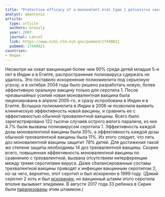 ```yaml
---
title: "Protective efficacy of a monovalent oral type 1 poliovirus vaccine: a case-control study"
analyst: amantonio
article:
  type: article
  authors: Grassly
  year: 2007
  journal: Lancet
  link: https://www.ncbi.nlm.nih.gov/pubmed/17448821
  pubmed: 17448821
countries:
- Индия
---
```


Несмотря на охват вакцинации более чем 90% среди детей младше 5-и лет в Индии и в Египте, распространение полиовируса сдержать не удалось. Это поставило искоренение полиомиелита под серьезную угрозу, и в октябре 2004 года было решено разработать новую, более эффективную оральную вакцину только для серотипа 1. После чрезвычайных усилий новая моновалентная вакцина была лицензирована в апреле 2005-го, и сразу испробована в Индии и в Египте. Вспышка полиомиелита в Индии в 2006-м позволила выявить клиническую эффективность новой вакцины, и сравнить ее с эффективностью обычной трехвалентной вакцины.
Всего было зарегистрировано 122 тысячи случаев острого вялого паралича, из них 4.7% были вызваны полиовирусом серотипа 1.
Эффективность каждой дозы моновалентной вакцины была 30%, а эффективность каждой дозы обычной трехвалентной вакцины была 11%. Из этого следует, что пять доз моновалентной вакцины защитит 78% детей. Для достижения такой же степени защиты необходимы 14 доз трехвалентной вакцины.
Скорее всего, повышенная эффективность моновалентной вакцины по сравнению с треxвалентной, вызвана отсутствием интерференции между тремя серотипами вируса. Даже сбалансированные составы трехвалентной вакцины приводят к инфекции вакцинным серотипом 2, из-за чего, вероятно, этот серотип и был искоренен в 1999 году.
(Дикий серотип 2 хоть и был [искоренен](http://polioeradication.org/news-post/global-eradication-of-wild-poliovirus-type-2-declared/), но вакцинный штамм этого серотипа вполне вызывает эпидемии. В августе 2017 года 33 ребенка в Сирии были [парализованы](http://www.un.org/apps/news/story.asp?NewsID=57382) этим штаммом.)
